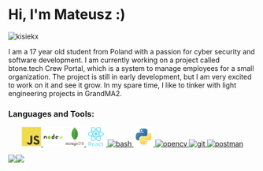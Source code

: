 <h1 align="left">Hi, I'm Mateusz :)</h1>
<p align="left"> <img src="https://komarev.com/ghpvc/?username=kisiekx&label=Profile%20views&color=3eafe0&style=flat" alt="kisiekx" /> </p>

I am a 17 year old student from Poland with a passion for cyber security and software development. I am currently working on a project called btone.tech Crew Portal, which is a system to manage employees  for a small organization. The project is still in early development, but I am very excited to work on it and see it grow. In my spare time, I like to tinker with light engineering projects in GrandMA2.



<h3 align="left">Languages and Tools:</h3>

<p align="center">
<a href="https://developer.mozilla.org/en-US/docs/Web/JavaScript" target="_blank" rel="noreferrer"> <img src="https://raw.githubusercontent.com/devicons/devicon/master/icons/javascript/javascript-original.svg" alt="javascript" width="40" height="40"/> </a> 
<img src="https://raw.githubusercontent.com/devicons/devicon/master/icons/nodejs/nodejs-original-wordmark.svg" alt="nodejs" width="40" height="40"/> </a> 
<a href="https://www.mongodb.com/" target="_blank" rel="noreferrer"> <img src="https://raw.githubusercontent.com/devicons/devicon/master/icons/mongodb/mongodb-original-wordmark.svg" alt="mongodb" width="40" height="40"/> </a> 
<a href="https://reactjs.org/" target="_blank" rel="noreferrer"> <img src="https://raw.githubusercontent.com/devicons/devicon/master/icons/react/react-original-wordmark.svg" alt="react" width="40" height="40"/> </a>
<a href="https://www.gnu.org/software/bash/" target="_blank" rel="noreferrer"> <img src="https://www.vectorlogo.zone/logos/gnu_bash/gnu_bash-icon.svg" alt="bash" width="40" height="40"/> </a> 
<a href="https://www.python.org" target="_blank" rel="noreferrer"> <img src="https://raw.githubusercontent.com/devicons/devicon/master/icons/python/python-original.svg" alt="python" width="40" height="40"/> </a> 
<a href="https://opencv.org/" target="_blank" rel="noreferrer"> <img src="https://www.vectorlogo.zone/logos/opencv/opencv-icon.svg" alt="opencv" width="40" height="40"/> </a>
<a href="https://git-scm.com/" target="_blank" rel="noreferrer"> <img src="https://www.vectorlogo.zone/logos/git-scm/git-scm-icon.svg" alt="git" width="40" height="40"/> </a>
<a href="https://postman.com" target="_blank" rel="noreferrer"> <img src="https://www.vectorlogo.zone/logos/getpostman/getpostman-icon.svg" alt="postman" width="40" height="40"/> </a>  </p>



<div style="display: flex; flex-direction: row;">
 <img class="img" src="https://github-readme-stats.vercel.app/api?username=kisiekx&show_icons=true&theme=dark&locale=en" />
 <img class="img" src="https://github-readme-streak-stats.herokuapp.com/?user=kisiekx&theme=dark" />
</div>
